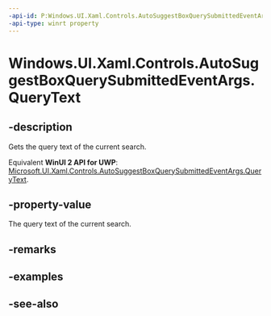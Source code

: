 ```yaml
---
-api-id: P:Windows.UI.Xaml.Controls.AutoSuggestBoxQuerySubmittedEventArgs.QueryText
-api-type: winrt property
---
```


<!-- Property syntax
public string QueryText { get; }
-->

# Windows.UI.Xaml.Controls.AutoSuggestBoxQuerySubmittedEventArgs.QueryText

## -description
Gets the query text of the current search.

Equivalent **WinUI 2 API for UWP**: [Microsoft.UI.Xaml.Controls.AutoSuggestBoxQuerySubmittedEventArgs.QueryText](/windows/winui/api/microsoft.ui.xaml.controls.autosuggestboxquerysubmittedeventargs.querytext).

## -property-value
The query text of the current search.

## -remarks

## -examples

## -see-also
